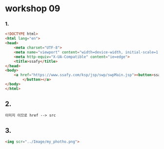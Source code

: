 # workshop 09

### 1.

```html
<!DOCTYPE html>
<html lang="en">
<head>
    <meta charset="UTF-8">
    <meta name="viewport" content="width=device-width, initial-scale=1.0">
    <meta http-equiv="X-UA-Compatible" content="ie=edge">
    <title>ssafy</title>
</head>
<body>
    <a href="https://www.ssafy.com/ksp/jsp/swp/swpMain.jsp"><button>ssafy        
        </button></a>
</body>
</html>
```



## 2.

```html
이미지 이므로 href --> src
```



## 3.

```html
<img scr="../Image/my_photho.png">
```

